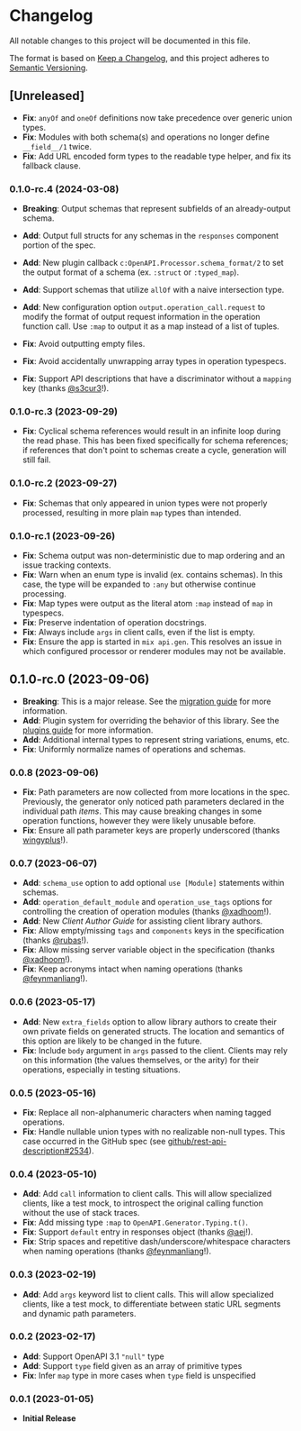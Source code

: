 # Changelog

All notable changes to this project will be documented in this file.

The format is based on [Keep a Changelog](https://keepachangelog.com/en/1.0.0/),
and this project adheres to [Semantic Versioning](https://semver.org/spec/v2.0.0.html).

## [Unreleased]

* **Fix**: `anyOf` and `oneOf` definitions now take precedence over generic union types.
* **Fix**: Modules with both schema(s) and operations no longer define `__field__/1` twice.
* **Fix**: Add URL encoded form types to the readable type helper, and fix its fallback clause.

### 0.1.0-rc.4 (2024-03-08)

* **Breaking**: Output schemas that represent subfields of an already-output schema.

* **Add**: Output full structs for any schemas in the `responses` component portion of the spec.
* **Add**: New plugin callback `c:OpenAPI.Processor.schema_format/2` to set the output format of a schema (ex. `:struct` or `:typed_map`).
* **Add**: Support schemas that utilize `allOf` with a naive intersection type.
* **Add**: New configuration option `output.operation_call.request` to modify the format of output request information in the operation function call.
  Use `:map` to output it as a map instead of a list of tuples.

* **Fix**: Avoid outputting empty files.
* **Fix**: Avoid accidentally unwrapping array types in operation typespecs.
* **Fix**: Support API descriptions that have a discriminator without a `mapping` key (thanks [@s3cur3](https://github.com/s3cur3)!).

### 0.1.0-rc.3 (2023-09-29)

* **Fix**: Cyclical schema references would result in an infinite loop during the read phase.
  This has been fixed specifically for schema references; if references that don't point to schemas create a cycle, generation will still fail.

### 0.1.0-rc.2 (2023-09-27)

* **Fix**: Schemas that only appeared in union types were not properly processed, resulting in more plain `map` types than intended.

### 0.1.0-rc.1 (2023-09-26)

* **Fix**: Schema output was non-deterministic due to map ordering and an issue tracking contexts.
* **Fix**: Warn when an enum type is invalid (ex. contains schemas).
  In this case, the type will be expanded to `:any` but otherwise continue processing.
* **Fix**: Map types were output as the literal atom `:map` instead of `map` in typespecs.
* **Fix**: Preserve indentation of operation docstrings.
* **Fix**: Always include `args` in client calls, even if the list is empty.
* **Fix**: Ensure the app is started in `mix api.gen`.
  This resolves an issue in which configured processor or renderer modules may not be available.

## 0.1.0-rc.0 (2023-09-06)

* **Breaking**: This is a major release.
  See the [migration guide](guides/migration.md) for more information.
* **Add**: Plugin system for overriding the behavior of this library.
  See the [plugins guide](guides/plugins.md) for more information.
* **Add**: Additional internal types to represent string variations, enums, etc.
* **Fix**: Uniformly normalize names of operations and schemas.

### 0.0.8 (2023-09-06)

* **Fix**: Path parameters are now collected from more locations in the spec.
  Previously, the generator only noticed path parameters declared in the individual path _items_.
  This may cause breaking changes in some operation functions, however they were likely unusable before.
* **Fix**: Ensure all path parameter keys are properly underscored (thanks [wingyplus](https://github.com/wingyplus)!).

### 0.0.7 (2023-06-07)

* **Add**: `schema_use` option to add optional `use [Module]` statements within schemas.
* **Add**: `operation_default_module` and `operation_use_tags` options for controlling the creation of operation modules (thanks [@xadhoom](https://github.com/xadhoom)!).
* **Add**: New _Client Author Guide_ for assisting client library authors.
* **Fix**: Allow empty/missing `tags` and `components` keys in the specification (thanks [@rubas](https://github.com/rubas)!).
* **Fix**: Allow missing server variable object in the specification (thanks [@xadhoom](https://github.com/xadhoom)!).
* **Fix**: Keep acronyms intact when naming operations (thanks [@feynmanliang](https://github.com/feynmanliang)!).

### 0.0.6 (2023-05-17)

* **Add**: New `extra_fields` option to allow library authors to create their own private fields on generated structs.
  The location and semantics of this option are likely to be changed in the future.
* **Fix**: Include `body` argument in `args` passed to the client.
  Clients may rely on this information (the values themselves, or the arity) for their operations, especially in testing situations.

### 0.0.5 (2023-05-16)

* **Fix**: Replace all non-alphanumeric characters when naming tagged operations.
* **Fix**: Handle nullable union types with no realizable non-null types.
  This case occurred in the GitHub spec (see [github/rest-api-description#2534](https://github.com/github/rest-api-description/issues/2534)).

### 0.0.4 (2023-05-10)

* **Add**: Add `call` information to client calls.
  This will allow specialized clients, like a test mock, to introspect the original calling function without the use of stack traces.
* **Fix**: Add missing type `:map` to `OpenAPI.Generator.Typing.t()`.
* **Fix**: Support `default` entry in responses object (thanks [@aej](https://github.com/aej)!).
* **Fix**: Strip spaces and repetitive dash/underscore/whitespace characters when naming operations (thanks [@feynmanliang](https://github.com/feynmanliang)!).

### 0.0.3 (2023-02-19)

* **Add**: Add `args` keyword list to client calls.
  This will allow specialized clients, like a test mock, to differentiate between static URL segments and dynamic path parameters.

### 0.0.2 (2023-02-17)

* **Add**: Support OpenAPI 3.1 `"null"` type
* **Add**: Support `type` field given as an array of primitive types
* **Fix**: Infer `map` type in more cases when `type` field is unspecified

### 0.0.1 (2023-01-05)

* **Initial Release**
